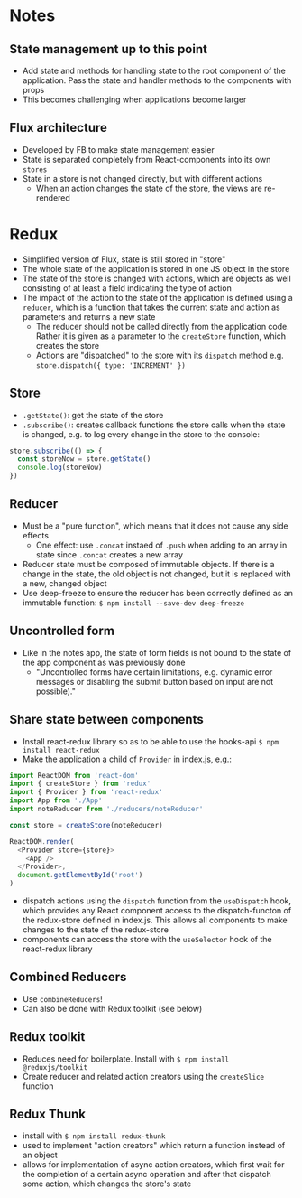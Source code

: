 # Notes

## State management up to this point
* Add state and methods for handling state to the root component of the application. Pass the state and handler methods to the components with props
* This becomes challenging when applications become larger

## Flux architecture 
* Developed by FB to make state management easier 
* State is separated completely from React-components into its own `stores`
* State in a store is not changed directly, but with different actions
  * When an action changes the state of the store, the views are re-rendered

# Redux
* Simplified version of Flux, state is still stored in "store"
* The whole state of the application is stored in one JS object in the store
* The state of the store is changed with actions, which are objects as well consisting of at least a field indicating the type of action
* The impact of the action to the state of the application is defined using a `reducer`, which is a function that takes the current state and action as parameters and returns a new state
  * The reducer should not be called directly from the application code. Rather it is given as a parameter to the  `createStore` function, which creates the store
  * Actions are "dispatched" to the store with its `dispatch` method e.g. `store.dispatch({ type: 'INCREMENT' })`

## Store
* `.getState()`: get the state of the store
* `.subscribe()`: creates callback functions the store calls when the state is changed, e.g. to log every change in the store to the console: 
```js
store.subscribe(() => {
  const storeNow = store.getState()
  console.log(storeNow)
})
```

## Reducer
* Must be a "pure function", which means that it does not cause any side effects
  * One effect: use `.concat` instaed of `.push` when adding to an array in state since `.concat` creates a new array
* Reducer state must be composed of immutable objects. If there is a change in the state, the old object is not changed, but it is replaced with a new, changed object
* Use deep-freeze to ensure the reducer has been correctly defined as an immutable function: `$ npm install --save-dev deep-freeze`

## Uncontrolled form
* Like in the notes app, the state of form fields is not bound to the state of the app component as was previously done
  * "Uncontrolled forms have certain limitations, e.g. dynamic error messages or disabling the submit button based on input are not possible)."

## Share state between components
* Install react-redux library so as to be able to use the hooks-api `$ npm install react-redux`
* Make the application a child of `Provider` in index.js, e.g.: 
```js
import ReactDOM from 'react-dom'
import { createStore } from 'redux'
import { Provider } from 'react-redux'
import App from './App'
import noteReducer from './reducers/noteReducer'

const store = createStore(noteReducer)

ReactDOM.render(
  <Provider store={store}>
    <App />
  </Provider>,
  document.getElementById('root')
)
```
* dispatch actions using the `dispatch` function from the `useDispatch` hook, which provides any React component access to the dispatch-functon of the redux-store defined in index.js. This allows all components to make changes to the state of the redux-store
* components can access the store with the `useSelector` hook of the react-redux library

## Combined Reducers
* Use `combineReducers`!
* Can also be done with Redux toolkit (see below)

## Redux toolkit
* Reduces need for boilerplate. Install with `$ npm install @reduxjs/toolkit`
* Create reducer and related action creators using the `createSlice` function

## Redux Thunk
* install with `$ npm install redux-thunk`
* used to implement "action creators" which return a function instead of an object
* allows for implementation of async action creators, which first wait for the completion of a certain async operation and after that dispatch some action, which changes the store's state